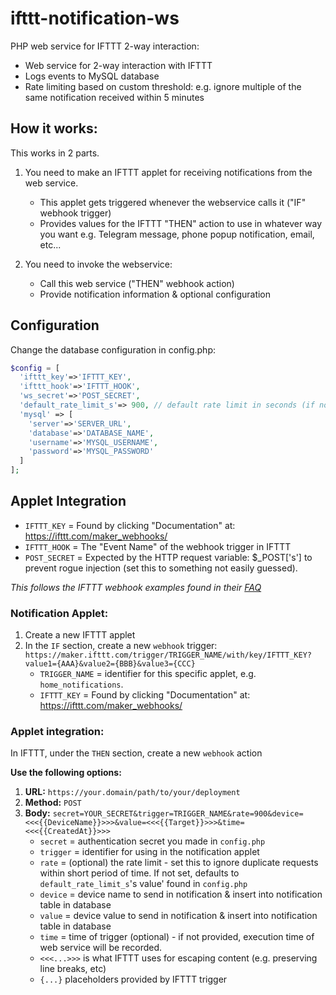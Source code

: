 # ifttt-notification-ws
PHP web service for IFTTT 2-way interaction:

 - Web service for 2-way interaction with IFTTT
 - Logs events to MySQL database
 - Rate limiting based on custom threshold: e.g. ignore multiple of the same notification received within 5 minutes


## How it works:
This works in 2 parts.
1. You need to make an IFTTT applet for receiving notifications from the web service.
   - This applet gets triggered whenever the webservice calls it ("IF" webhook trigger)
   - Provides values for the IFTTT "THEN" action to use in whatever way you want e.g. Telegram message, phone popup notification, email, etc...

2. You need to invoke the webservice:
   - Call this web service ("THEN" webhook action)
   - Provide notification information & optional configuration


## Configuration

Change the database configuration in config.php:

```php
$config = [
  'ifttt_key'=>'IFTTT_KEY',
  'ifttt_hook'=>'IFTTT_HOOK',
  'ws_secret'=>'POST_SECRET',
  'default_rate_limit_s'=> 900, // default rate limit in seconds (if not specified by request, use this rate limit)
  'mysql' => [
    'server'=>'SERVER_URL',
    'database'=>'DATABASE_NAME',
    'username'=>'MYSQL_USERNAME',
    'password'=>'MYSQL_PASSWORD'
  ]
];
```
## Applet Integration

- `IFTTT_KEY` = Found by clicking "Documentation" at: https://ifttt.com/maker_webhooks/
- `IFTTT_HOOK` = The "Event Name" of the webhook trigger in IFTTT
- `POST_SECRET` = Expected by the HTTP request variable: $_POST['s'] to prevent rogue injection (set this to something not easily guessed).

*This follows the IFTTT webhook examples found in their [FAQ](https://help.ifttt.com/hc/en-us/articles/115010230347-Webhooks-service-FAQ)*

### Notification Applet:
1. Create a new IFTTT applet
2. In the `IF` section, create a new `webhook` trigger:
`https://maker.ifttt.com/trigger/TRIGGER_NAME/with/key/IFTTT_KEY?value1={AAA}&value2={BBB}&value3={CCC}`
   - `TRIGGER_NAME` = identifier for this specific applet, e.g. `home_notifications`.
   - `IFTTT_KEY` = Found by clicking "Documentation" at: https://ifttt.com/maker_webhooks/



### Applet integration:
In IFTTT, under the `THEN` section, create a new `webhook` action

**Use the following options:**
1. **URL:** `https://your.domain/path/to/your/deployment`
2. **Method:** `POST`
3. **Body:** `secret=YOUR_SECRET&trigger=TRIGGER_NAME&rate=900&device=<<<{{DeviceName}}>>>&value=<<<{{Target}}>>>&time=<<<{{CreatedAt}}>>>`
   - `secret` = authentication secret you made in `config.php`
   - `trigger` = identifier for using in the notification applet
   - `rate` = (optional) the rate limit - set this to ignore duplicate requests within short period of time. If not set, defaults to `default_rate_limit_s`'s value' found in `config.php`
   - `device` = device name to send in notification & insert into notification table in database
   - `value` = device value to send in notification & insert into notification table in database
   - `time` = time of trigger (optional) - if not provided, execution time of web service will be recorded.
   - `<<<...>>>` is what IFTTT uses for escaping content (e.g. preserving line breaks, etc)
   - `{...}` placeholders provided by IFTTT trigger
